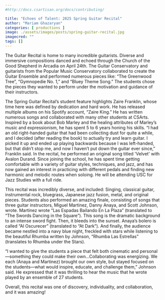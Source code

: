 ```yaml
---
#http://docs.csartisan.org/docs/contributing/

title: "Echoes of Talent: 2025 Spring Guitar Recital"
author: "Mariam Ghazaryan"
categories: [ productions ]
image: ./assets/images/posts/spring-guitar-recital.jpg
imagecred: ""
tags: []
---
```

The Guitar Recital is home to many incredible guitarists. Diverse and immersive compositions danced and echoed through the Church of the Good Shepherd in Arcadia on April 24th.  The Guitar Conservatory and guitarists from the Popular Music Conservatory collaborated to create the Guitar Ensemble and performed numerous pieces like: “The Greenwood Tree”, “Gymnopedie No. 1,” and  “Bluey Theme Song.” The students chose the pieces they wanted to perform under the motivation and guidance of their instructors. 

The Spring Guitar Recital’s student feature highlights Zaire Franklin, whose time here was defined by dedication and hard work. He has released multiple albums on his Spotify account, “Zaire King.” He has written numerous songs and collaborated with many other students at CSArts. Inspired by a book about Bob Marley and the healing attributes of Marley’s music and expressionism, he has spent 5 to 6 years honing his skills.  “I had an old right-handed guitar that had been collecting dust for quite a while, and I decided (after reading the book) to actually try and learn guitar. I picked it up and ended up playing backwards because I was left-handed, but that didn’t stop me, and now I haven’t put down the guitar ever since,” Franklin said. In the recital, he performed an original song titled 'Velvet' with Avalon Durand. Since joining the school, he has spent time getting comfortable with a variety of guitar styles, techniques, and jazz, and has now gained an interest in practicing with different pedals and finding new harmonic and melodic routes when soloing. He will be attending USC for Jazz Studies with a full ride. 

This recital was incredibly diverse, and included:  Singing, classical guitar, instrumental rock, bluegrass, Japanese jazz fusion, metal, and original pieces. Students also performed an amazing finale, consisting of songs that three guitar instructors, Miguel Martinez, Danny Anaya, and Scott Johnson, wrote. Martinez wrote “Las Espadas Bailando En La Plaza” (translated to “The Swords Dancing in the Square”). This song is the dramatic background to an intense sword fight. Then, it bleeds into the sunset. Anaya’s bolero is called “Al Oscurecer” (translated to “At Dark”). And finally, the audience became nestled into a navy blue night, freckled with stars while listening to the beautiful Rhumba written by Johnson, “Rhumba Las Estrellas” (translates to Rhumba under the Stars). 

“I wanted to give the students a piece that felt both cinematic and personal—something they could make their own...Collaborating was energizing. We each (Anaya and Martinez) brought our own style, but stayed focused on the students—what would inspire, educate, and challenge them,” Johnson said.  He expressed that it was thrilling to hear the music that he wrote played by an ensemble of 27 students. 

Overall, this recital was one of discovery, individuality, and collaboration, and it was amazing!